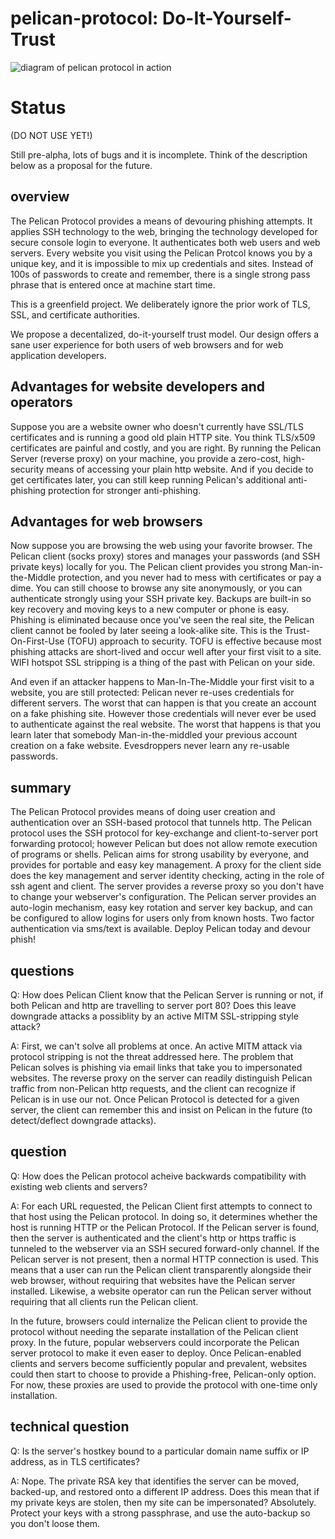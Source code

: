 # pelican-protocol: Do-It-Yourself-Trust
![diagram of pelican protocol in action](https://github.com/mailgun/pelican-protocol/blob/master/pelican3.png "pelican-protocol-diagram")

Status
=====

(DO NOT USE YET!)

Still pre-alpha, lots of bugs and it is incomplete. Think of the description below as a proposal for the future.


overview
---------

The Pelican Protocol provides a means of devouring phishing attempts. It applies
SSH technology to the web, bringing the technology developed for secure 
console login to everyone. It authenticates both web users and web servers.
Every website you visit using the Pelican Protcol knows you by a unique key,
and it is impossible to mix up credentials and sites. Instead of 100s of
passwords to create and remember, there is a single strong pass phrase that
is entered once at machine start time.

This is a greenfield project. We deliberately ignore the prior
work of TLS, SSL, and certificate authorities. 

We propose a decentalized, do-it-yourself trust model. Our design offers
a sane user experience for both users of web browsers and for
web application developers.


Advantages for website developers and operators
------------------------------------------------

Suppose you are a website owner who doesn't currently have SSL/TLS certificates and is running a good old plain HTTP site. You think TLS/x509 certificates are painful and costly, and you are right. By running the Pelican Server (reverse proxy) on your machine, you provide a zero-cost, high-security means of accessing your plain http website. And if you decide to get certificates later, you can still keep running Pelican's additional anti-phishing protection for stronger anti-phishing.

Advantages for web browsers
---------------------------

Now suppose you are browsing the web using your favorite browser. The Pelican client (socks proxy) stores and manages your passwords (and SSH private keys) locally for you. The Pelican client provides you strong Man-in-the-Middle protection, and you never had to mess with certificates or pay a dime.  You can still choose to browse any site anonymously, or you can authenticate strongly using your SSH private key. Backups are built-in so key recovery and moving keys to a new computer or phone is easy. Phishing is eliminated because once you've seen the real site, the Pelican client cannot be fooled by later seeing a look-alike site. This is the Trust-On-First-Use (TOFU) approach to security. TOFU is effective because most phishing attacks are short-lived and occur well after your first visit to a site. WIFI hotspot SSL stripping is a thing of the past with Pelican on your side.

And even if an attacker happens to Man-In-The-Middle your first visit to a website, you are still protected: Pelican never re-uses credentials for different servers. The worst that can happen is that you create an account on a fake phishing site. However those credentials will never ever be used to authenticate against the real website. The worst that happens is that you learn later that somebody Man-in-the-middled your previous account creation on a fake website. Evesdroppers never learn any re-usable passwords.

summary
-------

The Pelican Protocol provides means of doing user creation and authentication over an SSH-based protocol that tunnels http.  The Pelican protocol uses the SSH protocol for key-exchange and client-to-server port forwarding protocol; however Pelican but does not allow remote execution of programs or shells. Pelican aims for strong usability by everyone, and provides for portable and easy key management. A proxy for the client side does the key management and server identity checking, acting in the role of ssh agent and client. The server provides a reverse proxy so you don't have to change your webserver's configuration. The Pelican server provides an auto-login mechanism, easy key rotation and server key backup, and can be configured to allow logins for users only from known hosts. Two factor authentication via sms/text is available. Deploy Pelican today and devour phish!

questions
----------
Q: How does Pelican Client know that the Pelican Server is running or not, if both Pelican and http are travelling to server port 80? Does this leave downgrade attacks a possiblity by an active MITM SSL-stripping style attack?

A: First, we can't solve all problems at once. An active MITM attack via protocol stripping is not the threat addressed here. The problem that Pelican solves is phishing via email links that take you to impersonated websites.  The reverse proxy on the server can readily distinguish Pelican traffic from non-Pelican http requests, and the client can recognize if Pelican is in use our not. Once Pelican Protocol is detected for a given server, the client can remember this and insist on Pelican in the future (to detect/deflect downgrade attacks).

question
--------
Q: How does the Pelican protocol acheive backwards compatibility with existing web clients and servers?

A: For each URL requested, the Pelican Client first attempts to connect to that host using the Pelican protocol. In doing so, it determines whether the host is running HTTP or the Pelican Protocol.  If the Pelican server is found, then the server is authenticated and the client's http or https traffic is tunneled to the webserver via an SSH secured forward-only channel. If the Pelican server is not present, then a normal HTTP connection is used. This means that a user can run the Pelican client transparently alongside their web browser, without requiring that websites have the Pelican server installed. Likewise, a website operator can run the Pelican server without requiring that all clients run the Pelican client.

In the future, browsers could internalize the Pelican client to provide the protocol without needing the separate installation of the Pelican client proxy.  In the future, popular webservers could incorporate the Pelican server protocol to make it even easer to deploy.  Once Pelican-enabled clients and servers become sufficiently popular and prevalent, websites could then start to choose to provide a Phishing-free, Pelican-only option. For now, these proxies are used to provide the protocol with one-time only installation.


technical question
----------
Q: Is the server's hostkey bound to a particular domain name suffix or IP address, as in TLS certificates?

A: Nope. The private RSA key that identifies the server can be moved, backed-up, and restored onto a different IP address. Does this mean that if my private keys are stolen, then my site can be impersonated? Absolutely. Protect your keys with a strong passphrase, and use the auto-backup so you don't loose them.


